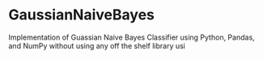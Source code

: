 # GaussianNaiveBayes
Implementation of Guassian Naive Bayes Classifier using Python, Pandas, and NumPy without using any off the shelf library usi 

